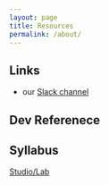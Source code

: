 ```yaml
---
layout: page
title: Resources
permalink: /about/
---
```


## Links
- our [Slack channel](http://core-interaction-sp.slack.com)
## Dev Referenece

## Syllabus

[Studio/Lab](http://files.bryantwells.com/core-interaction_syllabus.pdf)
